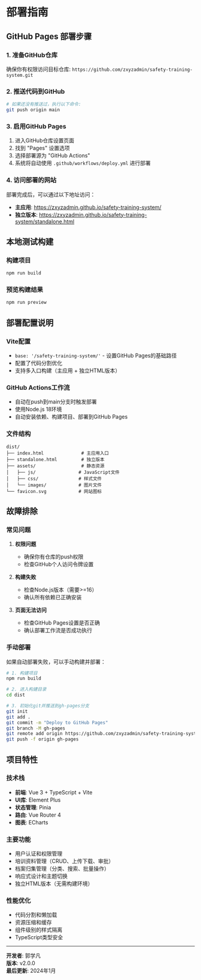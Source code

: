 # 部署指南

## GitHub Pages 部署步骤

### 1. 准备GitHub仓库
确保你有权限访问目标仓库: `https://github.com/zxyzadmin/safety-training-system.git`

### 2. 推送代码到GitHub
```bash
# 如果还没有推送过，执行以下命令:
git push origin main
```

### 3. 启用GitHub Pages
1. 进入GitHub仓库设置页面
2. 找到 "Pages" 设置选项
3. 选择部署源为 "GitHub Actions"
4. 系统将自动使用 `.github/workflows/deploy.yml` 进行部署

### 4. 访问部署的网站
部署完成后，可以通过以下地址访问：
- **主应用**: https://zxyzadmin.github.io/safety-training-system/
- **独立版本**: https://zxyzadmin.github.io/safety-training-system/standalone.html

## 本地测试构建

### 构建项目
```bash
npm run build
```

### 预览构建结果
```bash
npm run preview
```

## 部署配置说明

### Vite配置
- `base: '/safety-training-system/'` - 设置GitHub Pages的基础路径
- 配置了代码分割优化
- 支持多入口构建（主应用 + 独立HTML版本）

### GitHub Actions工作流
- 自动在push到main分支时触发部署
- 使用Node.js 18环境
- 自动安装依赖、构建项目、部署到GitHub Pages

### 文件结构
```
dist/
├── index.html              # 主应用入口
├── standalone.html         # 独立版本
├── assets/                 # 静态资源
│   ├── js/                # JavaScript文件
│   ├── css/               # 样式文件
│   └── images/            # 图片文件
└── favicon.svg            # 网站图标
```

## 故障排除

### 常见问题

1. **权限问题**
   - 确保你有仓库的push权限
   - 检查GitHub个人访问令牌设置

2. **构建失败**
   - 检查Node.js版本（需要>=16）
   - 确认所有依赖已正确安装

3. **页面无法访问**
   - 检查GitHub Pages设置是否正确
   - 确认部署工作流是否成功执行

### 手动部署
如果自动部署失败，可以手动构建并部署：

```bash
# 1. 构建项目
npm run build

# 2. 进入构建目录
cd dist

# 3. 初始化git并推送到gh-pages分支
git init
git add .
git commit -m "Deploy to GitHub Pages"
git branch -M gh-pages
git remote add origin https://github.com/zxyzadmin/safety-training-system.git
git push -f origin gh-pages
```

## 项目特性

### 技术栈
- **前端**: Vue 3 + TypeScript + Vite
- **UI库**: Element Plus
- **状态管理**: Pinia
- **路由**: Vue Router 4
- **图表**: ECharts

### 主要功能
- 用户认证和权限管理
- 培训资料管理（CRUD、上传下载、审批）
- 档案归集管理（分类、搜索、批量操作）
- 响应式设计和主题切换
- 独立HTML版本（无需构建环境）

### 性能优化
- 代码分割和懒加载
- 资源压缩和缓存
- 组件级别的样式隔离
- TypeScript类型安全

---

**开发者**: 郭学凡  
**版本**: v2.0.0  
**最后更新**: 2024年1月